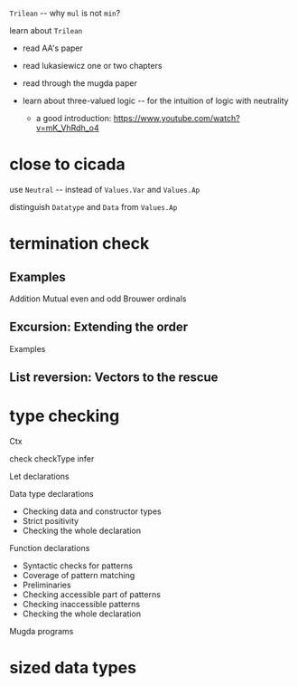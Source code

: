 `Trilean` -- why `mul` is not `min`?

learn about `Trilean`

- read AA's paper
- read lukasiewicz one or two chapters
- read through the mugda paper
- learn about three-valued logic -- for the intuition of logic with neutrality

  - a good introduction: https://www.youtube.com/watch?v=mK_VhRdh_o4

# close to cicada

use `Neutral` -- instead of `Values.Var` and `Values.Ap`

distinguish `Datatype` and `Data` from `Values.Ap`

# termination check

## Examples

Addition
Mutual even and odd
Brouwer ordinals

## Excursion: Extending the order

Examples

## List reversion: Vectors to the rescue

# type checking

Ctx

check
checkType
infer

Let declarations

Data type declarations

- Checking data and constructor types
- Strict positivity
- Checking the whole declaration

Function declarations

- Syntactic checks for patterns
- Coverage of pattern matching
- Preliminaries
- Checking accessible part of patterns
- Checking inaccessible patterns
- Checking the whole declaration

Mugda programs

# sized data types
